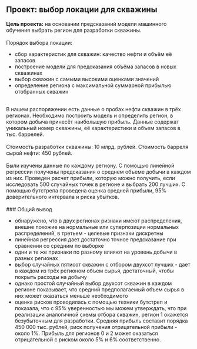 ## Проект: выбор локации для скважины

**Цель проекта:** на основании предсказаний модели машинного обучения выбрать регион для разработки скважины.</br>
</br>
Порядок выбора локации:</br>
- сбор характеристик для скважин: качество нефти и объём её запасов
- построение модели для предсказания объёма запасов в новых скважинах
- выбор скважин с самыми высокими оценками значений
- определение региона с максимальной суммарной прибылью отобранных скважин
</br>
В нашем распоряжении есть данные о пробах нефти скважин в трёх регионах. Необходимо построить модель и определить регион, в котором добыча принесёт наибольшую прибыль. Данные содержат уникальный номер скважины, её характеристики и объем запасов в тыс. баррелей.</br>
</br>
Стоимость разработки скважины: 10 млрд. рублей. Стоимость барреля сырой нефти: 450 рублей.</br>
</br>
Были изучены данные по каждому региону. С помощью линейной регрессии получены предсказания о среднем объеме добычи в каждом из них. Проведен расчет прибыли, которую можно получить, если исследовать 500 случайных точек в регионе и выбрать 200 лучших. С помощью бутстрепа проведена оценка средней прибыли, 95% доверительного интервала и риска убытков.</br>
</br>
### Общий вывод

- обнаружено, что в двух регионах ризнаки имеют распределения, внешне похожие на нормальные или суперпозиции нормальных распределений, в третьем - целевые признаки дискретны
- линейная регрессия дает достаточно точное предсказание при сравнении со средним по выборке
- одни и те же признаки по разному влияют на уровень добычи в разных регионах
- выбор случайных пятисот скважин с отбором двухсот лучших - дает в каждом из трёх регионом объем сырья, достаточный, чтобы покрыть расходы на добычу 
- однако простой случайный выбор двухсот скважин в каждом регионе показывает, что средний предполагаемый объем сырья в них может оказаться меньше необходимого
- оценка рисков проводилась с помощью техники бутстреп и показала, что с 95% уверенностью мы можем утверждать, что при реализации аналогичной схемы отбора скважин, регион 1 окажется безубыточным для разработки. Средняя прибыль составит порядка 450 000 тыс. рублей, риск получения отрицательной прибыли - около 1%. Прибыль для регионов 0 и 2 может оказаться отрицательной с риском около 5% и 6% соответственно.
